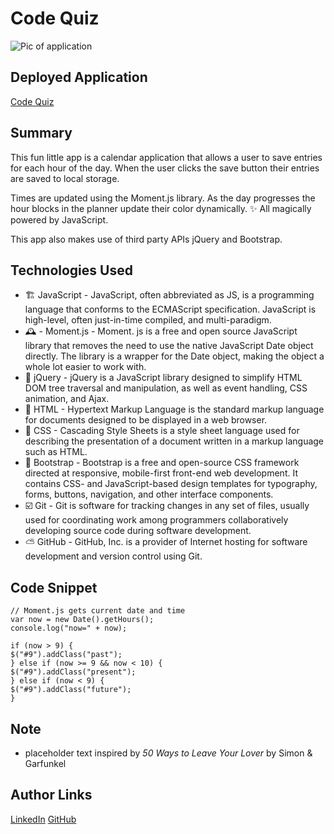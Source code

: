 # Code Quiz

<img src="https://zno.s3-us-west-1.amazonaws.com/Screen+Shot+2021-04-02+at+8.15.34+PM.png" alt="Pic of application"
title="Day Planner" width="" />

## Deployed Application
[Code Quiz](https://darrindevs.github.io/day-planner/)

## Summary 
This fun little app is a calendar application that allows a user to save entries for each hour of the day. When the user clicks the save button their entries are saved to local storage. 

Times are updated using the Moment.js library. As the day progresses the hour blocks in the planner update their color dynamically. ✨ All magically powered by JavaScript. 

This app also makes use of third party APIs jQuery and Bootstrap. 

## Technologies Used
- 🏗 JavaScript - JavaScript, often abbreviated as JS, is a programming language that conforms to the ECMAScript specification. JavaScript is high-level, often just-in-time compiled, and multi-paradigm.
- 🕰 - Moment.js - Moment. js is a free and open source JavaScript library that removes the need to use the native JavaScript Date object directly. The library is a wrapper for the Date object, making the object a whole lot easier to work with.
- 🌳 jQuery - jQuery is a JavaScript library designed to simplify HTML DOM tree traversal and manipulation, as well as event handling, CSS animation, and Ajax.
- 🦴 HTML - Hypertext Markup Language is the standard markup language for documents designed to be displayed in a web browser.
- 👗 CSS - Cascading Style Sheets is a style sheet language used for describing the presentation of a document written in a markup language such as HTML. 
- 👢 Bootstrap - Bootstrap is a free and open-source CSS framework directed at responsive, mobile-first front-end web development. It contains CSS- and JavaScript-based design templates for typography, forms, buttons, navigation, and other interface components.
- ☑️ Git - Git is software for tracking changes in any set of files, usually used for coordinating work among programmers collaboratively developing source code during software development.
- ⛅️ GitHub - GitHub, Inc. is a provider of Internet hosting for software development and version control using Git.


## Code Snippet

~~~
// Moment.js gets current date and time 
var now = new Date().getHours();
console.log("now=" + now);

if (now > 9) {
$("#9").addClass("past");
} else if (now >= 9 && now < 10) {
$("#9").addClass("present");
} else if (now < 9) {
$("#9").addClass("future");
}
~~~


## Note

- placeholder text inspired by *50 Ways to Leave Your Lover* by Simon & Garfunkel


## Author Links
[LinkedIn](https://www.linkedin.com/in/darrinweyers/)
[GitHub](https://github.com/darrindevs)
